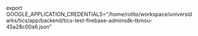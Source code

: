 export GOOGLE_APPLICATION_CREDENTIALS="/home/rolito/workspace/universidarks/tics/app/backend/tics-test-firebase-adminsdk-tkmou-45a28c00a6.json"
